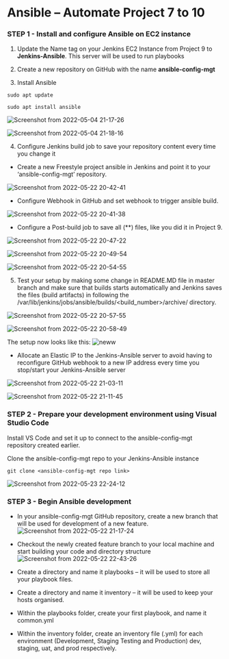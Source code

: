 # Ansible – Automate Project 7 to 10

### STEP 1 - Install and configure Ansible on EC2 instance

1. Update the Name tag on your Jenkins EC2 Instance from Project 9 to **Jenkins-Ansible**. This server will be used to run playbooks

2. Create a new repository on GitHub with the name **ansible-config-mgt**

3. Install Ansible

```
sudo apt update

sudo apt install ansible
```

![Screenshot from 2022-05-04 21-17-26](https://user-images.githubusercontent.com/34113547/169897315-9b2a31ff-178a-473a-ba2e-e3e41aaea723.png)


![Screenshot from 2022-05-04 21-18-16](https://user-images.githubusercontent.com/34113547/169897370-41df8185-ab3d-43d2-bc79-b33fe342a0c9.png)


4. Configure Jenkins build job to save your repository content every time you change it 

* Create a new Freestyle project ansible in Jenkins and point it to your ‘ansible-config-mgt’ repository.

![Screenshot from 2022-05-22 20-42-41](https://user-images.githubusercontent.com/34113547/169897821-c938c752-22bf-47ce-be3f-db5479f228d6.png)

* Configure Webhook in GitHub and set webhook to trigger ansible build.

![Screenshot from 2022-05-22 20-41-38](https://user-images.githubusercontent.com/34113547/169897678-772fa9c2-d74e-401d-80e2-23d4fa72f10d.png)

* Configure a Post-build job to save all (**) files, like you did it in Project 9.

![Screenshot from 2022-05-22 20-47-22](https://user-images.githubusercontent.com/34113547/169898005-fa446465-ec07-417f-b16b-f1ea0c9e2bde.png)

![Screenshot from 2022-05-22 20-49-54](https://user-images.githubusercontent.com/34113547/169898024-2479e891-96d8-4bf5-9d54-c5a48658f015.png)

![Screenshot from 2022-05-22 20-54-55](https://user-images.githubusercontent.com/34113547/169898095-e7520e9f-df89-4f72-8c57-14578b2015b6.png)

5. Test your setup by making some change in README.MD file in master branch and make sure that builds starts automatically and Jenkins saves the files (build artifacts) in following the /var/lib/jenkins/jobs/ansible/builds/<build_number>/archive/ directory.

![Screenshot from 2022-05-22 20-57-55](https://user-images.githubusercontent.com/34113547/169898345-5d727b3e-9ff0-4826-bf4b-fa77cce0e3e6.png)

![Screenshot from 2022-05-22 20-58-49](https://user-images.githubusercontent.com/34113547/169898396-51297f22-a358-4748-9eae-d7e02655d402.png)

The setup now looks like this:
![neww](https://user-images.githubusercontent.com/34113547/169898516-8a248d3d-1eb2-4b0e-9c38-f5df7183ba54.png)

* Allocate an Elastic IP to the Jenkins-Ansible server to avoid having to reconfigure GitHub webhook to a new IP address every time you stop/start your Jenkins-Ansible server

![Screenshot from 2022-05-22 21-03-11](https://user-images.githubusercontent.com/34113547/169900671-b5b58ba6-3759-44b1-bf63-15bfebac8544.png)

![Screenshot from 2022-05-22 21-11-45](https://user-images.githubusercontent.com/34113547/169900750-72f84539-b9fe-47b1-b28b-780e5c04e6a5.png)


### STEP 2 - Prepare your development environment using Visual Studio Code

Install VS Code and set it up to connect to the ansible-config-mgt repository created earlier.

Clone the ansible-config-mgt repo to your Jenkins-Ansible instance

`git clone <ansible-config-mgt repo link>`

![Screenshot from 2022-05-23 22-24-12](https://user-images.githubusercontent.com/34113547/169900105-688b531b-0630-4bb1-a665-9bcfce5ed8ff.png)


### STEP 3 - Begin Ansible development

* In your ansible-config-mgt GitHub repository, create a new branch that will be used for development of a new feature.
![Screenshot from 2022-05-22 21-17-24](https://user-images.githubusercontent.com/34113547/169901010-08c49881-38c9-454f-a474-548a64fe592a.png)

* Checkout the newly created feature branch to your local machine and start building your code and directory structure
![Screenshot from 2022-05-22 22-43-26](https://user-images.githubusercontent.com/34113547/169901140-10082a2b-4571-4a3c-810c-f32e4f2666d3.png)

* Create a directory and name it playbooks – it will be used to store all your playbook files.

* Create a directory and name it inventory – it will be used to keep your hosts organised.

* Within the playbooks folder, create your first playbook, and name it common.yml

* Within the inventory folder, create an inventory file (.yml) for each environment (Development, Staging Testing and Production) dev, staging, uat, and prod respectively.
